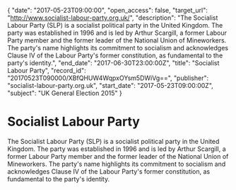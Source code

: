 {
  "date": "2017-05-23T09:00:00", 
  "open_access": false, 
  "target_url": "http://www.socialist-labour-party.org.uk/", 
  "description": "The Socialist Labour Party (SLP) is a socialist political party in the United Kingdom. The party was established in 1996 and is led by Arthur Scargill, a former Labour Party member and the former leader of the National Union of Mineworkers. The party's name highlights its commitment to socialism and acknowledges Clause IV of the Labour Party's former constitution, as fundamental to the party's identity.", 
  "end_date": "2017-06-30T23:00:00Z", 
  "title": "Socialist Labour Party", 
  "record_id": "20170523T090000/XBfQHUW4WqpxOYsm5DWiVg==", 
  "publisher": "socialist-labour-party.org.uk", 
  "start_date": "2017-05-23T09:00:00Z", 
  "subject": "UK General Election 2015"
}

# Socialist Labour Party

The Socialist Labour Party (SLP) is a socialist political party in the United Kingdom. The party was established in 1996 and is led by Arthur Scargill, a former Labour Party member and the former leader of the National Union of Mineworkers. The party's name highlights its commitment to socialism and acknowledges Clause IV of the Labour Party's former constitution, as fundamental to the party's identity.